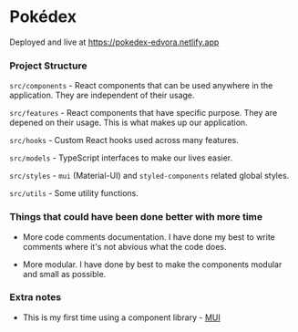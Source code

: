 # Pokédex

Deployed and live at https://pokedex-edvora.netlify.app

### Project Structure

`src/components` - React components that can be used anywhere in the application. They are independent of their usage.

`src/features` - React components that have specific purpose. They are depened on their usage. This is what makes up our application.

`src/hooks` - Custom React hooks used across many features.

`src/models` - TypeScript interfaces to make our lives easier.

`src/styles` - `mui` (Material-UI) and `styled-components` related global styles.

`src/utils` - Some utility functions.

### Things that could have been done better with more time

-   More code comments documentation. I have done my best to write comments where it's not abvious what the code does.

-   More modular. I have done by best to make the components modular and small as possible.

### Extra notes

-   This is my first time using a component library - [MUI](https://mui.com/)
